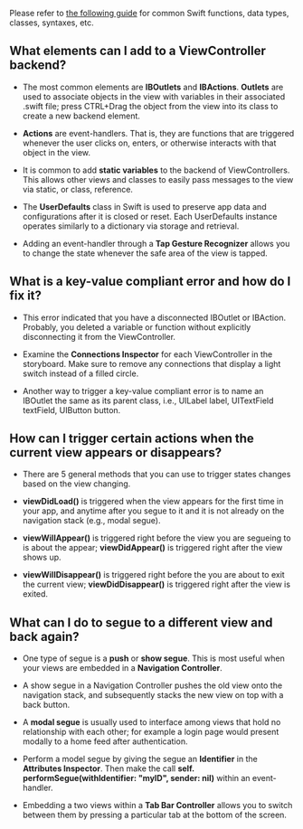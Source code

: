 Please refer to [the following guide](https://guides.codepath.com/ios/Swift-Basics) for common Swift functions, data types, classes, syntaxes, etc.

## What elements can I add to a ViewController backend?

- The most common elements are **IBOutlets** and **IBActions**. **Outlets** are used to associate objects in the view with variables in their associated .swift file; press CTRL+Drag the object from the view into its class to create a new backend element.

- **Actions** are event-handlers. That is, they are functions that are triggered whenever the user clicks on, enters, or otherwise interacts with that object in the view.

- It is common to add **static variables** to the backend of ViewControllers. This allows other views and classes to easily pass messages to the view via static, or class, reference.

- The **UserDefaults** class in Swift is used to preserve app data and configurations after it is closed or reset. Each UserDefaults instance operates similarly to a dictionary via storage and retrieval.

- Adding an event-handler through a **Tap Gesture Recognizer** allows you to change the state whenever the safe area of the view is tapped.

## What is a key-value compliant error and how do I fix it?

- This error indicated that you have a disconnected IBOutlet or IBAction. Probably, you deleted a variable or function without explicitly disconnecting it from the ViewController.

- Examine the **Connections Inspector** for each ViewController in the storyboard. Make sure to remove any connections that display a light switch instead of a filled circle.

- Another way to trigger a key-value compliant error is to name an IBOutlet the same as its parent class, i.e., UILabel label, UITextField textField, UIButton button.

## How can I trigger certain actions when the current view appears or disappears?

- There are 5 general methods that you can use to trigger states changes based on the view changing.

- **viewDidLoad()** is triggered when the view appears for the first time in your app, and anytime after you segue to it and it is not already on the navigation stack (e.g., modal segue).

- **viewWillAppear()** is triggered right before the view you are segueing to is about the appear; **viewDidAppear()** is triggered right after the view shows up.

- **viewWillDisappear()** is triggered right before the you are about to exit the current view; **viewDidDisappear()** is triggered right after the view is exited.

## What can I do to segue to a different view and back again?

- One type of segue is a **push** or **show segue**. This is most useful when your views are embedded in a **Navigation Controller**.

- A show segue in a Navigation Controller pushes the old view onto the navigation stack, and subsequently stacks the new view on top with a back button.

- A **modal segue** is usually used to interface among views that hold no relationship with each other; for example a login page would present modally to a home feed after authentication.

- Perform a model segue by giving the segue an **Identifier** in the **Attributes Inspector**. Then make the call **self. performSegue(withIdentifier: "myID", sender: nil)** within an event-handler.

- Embedding a two views within a **Tab Bar Controller** allows you to switch between them by pressing a particular tab at the bottom of the screen.

